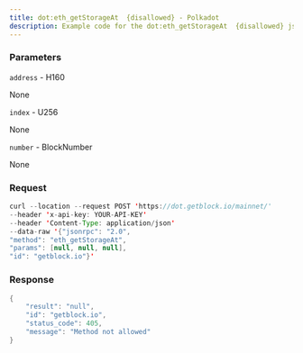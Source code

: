 ```yaml
---
title: dot:eth_getStorageAt  {disallowed} - Polkadot
description: Example code for the dot:eth_getStorageAt  {disallowed} json-rpc method. Сomplete guide on how to use dot:eth_getStorageAt  {disallowed} json-rpc in GetBlock.io Web3 documentation.
---
```


### Parameters


`address` - H160

None

`index` - U256

None

`number` - BlockNumber

None

### Request

``` java
curl --location --request POST 'https://dot.getblock.io/mainnet/' 
--header 'x-api-key: YOUR-API-KEY' 
--header 'Content-Type: application/json' 
--data-raw '{"jsonrpc": "2.0",
"method": "eth_getStorageAt",
"params": [null, null, null],
"id": "getblock.io"}'
```

###  Response

``` java
{
    "result": "null",
    "id": "getblock.io",
    "status_code": 405,
    "message": "Method not allowed"
}
```

